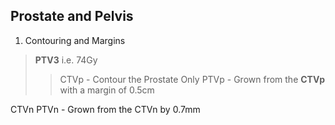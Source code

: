 ## Prostate and Pelvis

1. Contouring and Margins

> **PTV3** i.e. 74Gy
>> CTVp - Contour the Prostate Only
>> PTVp - Grown from the **CTVp** with a margin of 0.5cm


CTVn
PTVn - Grown from the CTVn by 0.7mm
